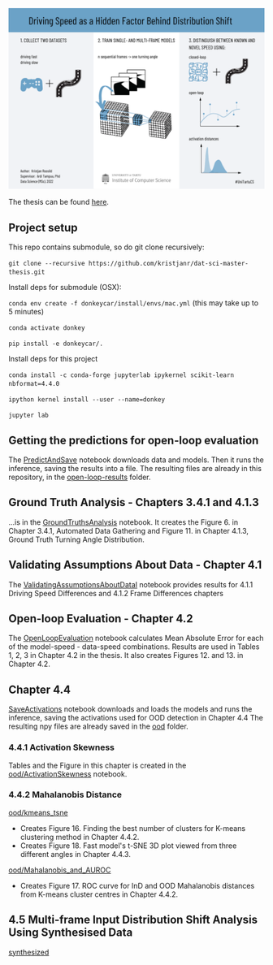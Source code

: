 ![Driving Speed as a Hidden Factor Behind Distribution Shift - Tartu University 2022, Msc](visualabstract.png)

The thesis can be found [here](https://comserv.cs.ut.ee/ati_thesis/datasheet.php?id=75358&language=en).

## Project setup
This repo contains submodule, so do git clone recursively:

`git clone --recursive https://github.com/kristjanr/dat-sci-master-thesis.git`


Install deps for submodule (OSX):

`conda env create -f donkeycar/install/envs/mac.yml` (this may take up to 5 minutes)

`conda activate donkey`

`pip install -e donkeycar/.`


Install deps for this project

`conda install -c conda-forge jupyterlab ipykernel scikit-learn nbformat=4.4.0`

`ipython kernel install --user --name=donkey`

`jupyter lab`

## Getting the predictions for open-loop evaluation

The [PredictAndSave](PredictAndSave.ipynb) notebook downloads data and models. Then it runs the inference, saving the results into a file.
The resulting files are already in this repository, in the [open-loop-results](open-loop-results) folder.

## Ground Truth Analysis - Chapters 3.4.1 and 4.1.3

...is in the [GroundTruthsAnalysis](GroundTruthsAnalysis.ipynb) notebook.
It creates the Figure 6. in Chapter 3.4.1, Automated Data Gathering and
Figure 11. in Chapter 4.1.3, Ground Truth Turning Angle Distribution.


## Validating Assumptions About Data - Chapter 4.1

The [ValidatingAssumptionsAboutDataI](ValidatingAssumptionsAboutDataI.ipynb) notebook provides results for 4.1.1 Driving Speed Differences and 4.1.2 Frame Differences chapters 



## Open-loop Evaluation - Chapter 4.2

The [OpenLoopEvaluation](OpenLoopEvaluation.ipynb) notebook calculates Mean Absolute Error for each of the model-speed - data-speed combinations. Results are used in Tables 1, 2, 3 in Chapter 4.2 in the thesis.
It also creates Figures 12. and 13. in Chapter 4.2.


## Chapter 4.4

[SaveActivations](ood/SaveActivations.ipynb) notebook downloads and loads the models and runs the inference, saving the activations used for OOD detection in Chapter 4.4
The resulting npy files are already saved in the [ood](ood) folder.

### 4.4.1 Activation Skewness 
Tables and the Figure in this chapter is created in the [ood/ActivationSkewness](ood/ActivationSkewness.ipynb) notebook.

### 4.4.2 Mahalanobis Distance

[ood/kmeans_tsne](ood/kmeans_tsne.ipynb)
* Creates Figure 16. Finding the best number of clusters for K-means clustering method in Chapter 4.4.2.
* Creates Figure 18. Fast model's t-SNE 3D plot viewed from three different angles in Chapter 4.4.3.

[ood/Mahalanobis_and_AUROC](ood/Mahalanobis_and_AUROC.ipynb)
* Creates Figure 17. ROC curve for InD and OOD Mahalanobis distances from K-means cluster centres in Chapter 4.4.2.


## 4.5 Multi-frame Input Distribution Shift Analysis Using Synthesised Data 
[synthesized](synthesized)
